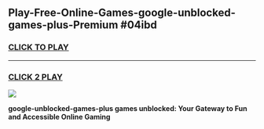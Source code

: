 
## Play-Free-Online-Games-google-unblocked-games-plus-Premium #04ibd
<h3>
<a href="https://premium.freeplayer.one?title=google-unblocked-games-plus&ref=8M">CLICK TO PLAY</a></h3>
<hr>

<h3>
<a href="https://premium.freeplayer.one?title=google-unblocked-games-plus&ref=8M">CLICK 2 PLAY</a>
  
</h3>

<a href="https://premium.freeplayer.one?title=google-unblocked-games-plus&ref=8M"><img src="https://clearcache.store/games.png"></a>


**google-unblocked-games-plus games unblocked: Your Gateway to Fun and Accessible Online Gaming**
